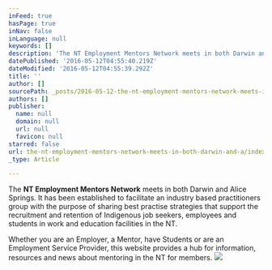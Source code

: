 ```yaml
---
inFeed: true
hasPage: true
inNav: false
inLanguage: null
keywords: []
description: 'The NT Employment Mentors Network meets in both Darwin and Alice Springs. It has been established to facilitate an industry based practitioners group with the purpose of sharing best practise strategies that support the recruitment and retention of Indigenous job seekers, employees and students in work and education facilities in the NT.'
datePublished: '2016-05-12T04:55:40.219Z'
dateModified: '2016-05-12T04:55:39.292Z'
title: ''
author: []
sourcePath: _posts/2016-05-12-the-nt-employment-mentors-network-meets-in-both-darwin-and-a.md
authors: []
publisher:
  name: null
  domain: null
  url: null
  favicon: null
starred: false
url: the-nt-employment-mentors-network-meets-in-both-darwin-and-a/index.html
_type: Article

---
```

The **NT Employment Mentors Network** meets in both Darwin and Alice Springs. It has been established to facilitate an industry based practitioners group with the purpose of sharing best practise strategies that support the recruitment and retention of Indigenous job seekers, employees and students in work and education facilities in the NT.

Whether you are an Employer, a Mentor, have Students or are an Employment Service Provider, this website provides a hub for information, resources and news about mentoring in the NT for members.
![](https://the-grid-user-content.s3-us-west-2.amazonaws.com/06fbf360-f398-4550-b8b8-9293f7bb80a6.png)